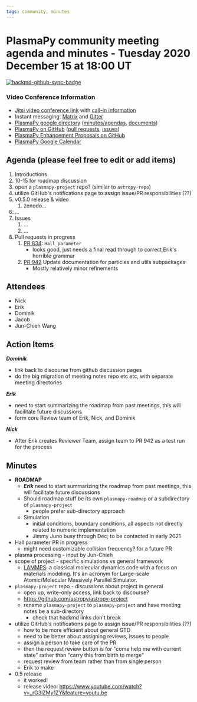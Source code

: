 ```yaml
---
tags: community, minutes
---
```


# PlasmaPy community meeting agenda and minutes - Tuesday 2020 December 15 at 18:00 UT

[![hackmd-github-sync-badge](https://hackmd.io/hPXwRR-LQ5OkXFtcfsbPrw/badge)](https://hackmd.io/hPXwRR-LQ5OkXFtcfsbPrw)

### Video Conference Information
* [Jitsi video conference link](https://meet.jit.si/plasmapy) with [call-in information](https://meet.jit.si/static/dialInInfo.html?room=plasmapy) 
* Instant messaging: [Matrix](https://app.element.io/#/room/#plasmapy:openastronomy.org) and [Gitter](https://gitter.im/PlasmaPy/Lobby)
* [PlasmaPy google directory](https://drive.google.com/drive/folders/0ByPG8nie6fTPMEIxTlZLZjdjYms?usp=sharing) ([minutes/agendas](https://drive.google.com/drive/folders/0ByPG8nie6fTPV1FQUEkzMTgtRTg?usp=sharing), [documents](https://drive.google.com/drive/folders/0ByPG8nie6fTPYzk2TEhTa1N6R0U?usp=sharing))
* [PlasmaPy on GitHub](https://github.com/PlasmaPy/plasmapy) ([pull requests](https://github.com/PlasmaPy/plasmapy/pulls), [issues](https://github.com/PlasmaPy/plasmapy/issues))
* [PlasmaPy Enhancement Proposals on GitHub](https://github.com/PlasmaPy/PlasmaPy-PLEPs) 
* [PlasmaPy Google Calendar](https://calendar.google.com/calendar?cid=bzVsb3ZkcW0zaWxsam00ZTlrMDd2cmw5bWdAZ3JvdXAuY2FsZW5kYXIuZ29vZ2xlLmNvbQ)

## Agenda (please feel free to edit or add items)

1. Introductions
2. 10-15 for roadmap discussion
3. open a `plasmapy-project` repo? (similar to `astropy-repo`)
4. utilize GitHub's notifications page to assign issue/PR responsibilities (??)
5. v0.5.0 release & video
    1. zenodo...
7. ...
8. Issues
    1. ...
    2. ...
9. Pull requests in progress 
    1. [PR 834](https://github.com/PlasmaPy/PlasmaPy/pull/934): `Hall_parameter`
        * looks good, just needs a final read through to correct Erik's horrible grammar
    2. [PR 942](https://github.com/PlasmaPy/PlasmaPy/pull/942)  Update documentation for particles and utils subpackages 
        * Mostly relatively minor refinements
        
    
## Attendees

* Nick
* Erik
* Dominik
* Jacob
* Jun-Chieh Wang

## Action Items

***Dominik***
* link back to discourse from github discussion pages
* do the big migration of meeting notes repo etc etc, with separate meeting directories

***Erik***
* need to start summarizing the roadmap from past meetings, this will facilitate future discussions
* form core Review team of Erik, Nick, and Dominik

***Nick***
* After Erik creates Reviewer Team, assign team to PR 942 as a test run for the process

## Minutes

* **ROADMAP**
    * ***Erik*** need to start summarizing the roadmap from past meetings, this will facilitate future discussions
    * Should roadmap stuff be its own `plasmapy-roadmap` or a subdirectory of `plasmapy-project`
        * people prefer sub-directory approach
    * Simulation
        * initial conditions, boundary conditions, all aspects not directly related to numeric implementation
        * Jimmy Juno busy through Dec; to be contacted in early 2021
* Hall parameter PR in progress
    * might need customizable collision frequency? for a future PR
* plasma processing - input by Jun-Chieh
* scope of project - specific simulations vs general framework
    * [LAMMPS](https://lammps.sandia.gov/): a classical molecular dynamics code with a focus on materials modeling. It's an acronym for Large-scale Atomic/Molecular Massively Parallel Simulator. 
* `plasmapy-project` repo - discussions about project in general
    * open up, write-only access, link back to discourse?
    * https://github.com/astropy/astropy-project
    * rename `plasmapy-project` to `plasmapy-project` and have meeting notes be a sub-directory
        * check that hackmd links don't break
* utilize GitHub's notifications page to assign issue/PR responsibilities (??)
    * how to be more efficient about general GTD
    * need to be better about assigning reviews, issues to people
    * assign a person to take care of the PR
    * then the request review button is for "come help me with current state" rather than "carry this from birth to merge"
    * request review from team rather than from single person
    * Erik to make
* 0.5 release
    * it worked!
    * release video: https://www.youtube.com/watch?v=_rG3lZMy1ZY&feature=youtu.be
